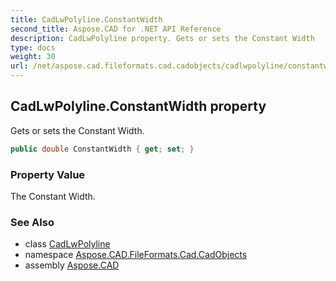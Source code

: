 ```yaml
---
title: CadLwPolyline.ConstantWidth
second_title: Aspose.CAD for .NET API Reference
description: CadLwPolyline property. Gets or sets the Constant Width
type: docs
weight: 30
url: /net/aspose.cad.fileformats.cad.cadobjects/cadlwpolyline/constantwidth/
---
```

## CadLwPolyline.ConstantWidth property

Gets or sets the Constant Width.

```csharp
public double ConstantWidth { get; set; }
```

### Property Value

The Constant Width.

### See Also

* class [CadLwPolyline](../)
* namespace [Aspose.CAD.FileFormats.Cad.CadObjects](../../cadlwpolyline/)
* assembly [Aspose.CAD](../../../)


